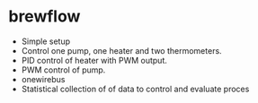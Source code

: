 
# brewflow

- Simple setup
- Control one pump, one heater and two thermometers.  
- PID control of heater with PWM output.  
- PWM control of pump.  
- onewirebus  
- Statistical collection of of data to control and evaluate proces
